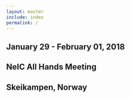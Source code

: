 ```yaml
---
layout: master
include: index
permalink: /
---
```



## January 29 - February 01, 2018
## NeIC All Hands Meeting
## Skeikampen, Norway


